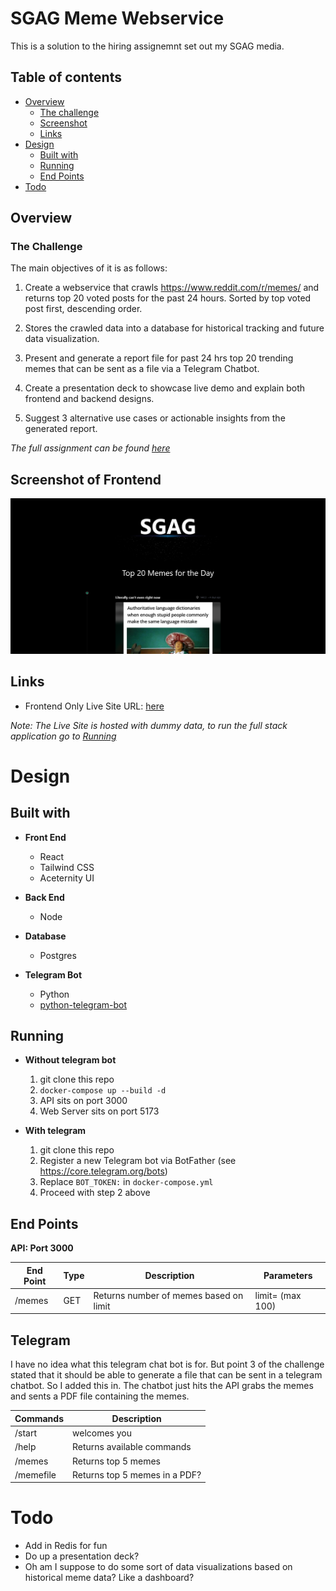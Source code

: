 # SGAG Meme Webservice

This is a solution to the hiring assignemnt set out my SGAG media. 

## Table of contents

- [Overview](#overview)
  - [The challenge](#the-challenge)
  - [Screenshot](#screenshot-of-frontend)
  - [Links](#links)
- [Design](#design)
  - [Built with](#built-with)
  - [Running](#running)
  - [End Points](#end-points)
- [Todo](#todo)


## Overview

### The Challenge
The main objectives of it is as follows: 

1. Create a webservice that crawls https://www.reddit.com/r/memes/ and returns top 20 voted posts for the past 24 hours. Sorted by top voted post first, descending order.

2. Stores the crawled data into a database for historical tracking and future data visualization.

3. Present and generate a report file for past 24 hrs top 20 trending memes that can be sent as a file via a Telegram Chatbot.

4. Create a presentation deck to showcase live demo and explain both frontend and backend designs.

5. Suggest 3 alternative use cases or actionable insights from the generated report.

*The full assignment can be found [here](./assignment.txt)*

## Screenshot of Frontend

![](./web/screenshot/Screenshot.png)

## Links

- Frontend Only Live Site URL: [here](https://keyule.github.io/SGAG-meme-webservice/)  
  
*Note: The Live Site is hosted with dummy data, to run the full stack application go to [Running](#Running)*

# Design

## Built with

- **Front End**
    - React
    - Tailwind CSS
    - Aceternity UI

- **Back End**
    - Node

- **Database**
    - Postgres

- **Telegram Bot**
    - Python
    - [python-telegram-bot](https://python-telegram-bot.org/) 

## Running

- **Without telegram bot**
    1. git clone this repo 
    2. `docker-compose up --build -d`
    3. API sits on port 3000
    4. Web Server sits on port 5173

- **With telegram**
    1. git clone this repo
    2. Register a new Telegram bot via BotFather (see https://core.telegram.org/bots)  
    3. Replace `BOT_TOKEN:` in `docker-compose.yml`
    4. Proceed with step 2 above

## End Points

**API: Port 3000**  

| End Point | Type | Description | Parameters | 
| ----------- |-------------| ----------- | --------------|
| /memes | GET | Returns number of memes based on limit | limit= (max 100) |

## Telegram 
I have no idea what this telegram chat bot is for. But point 3 of the challenge stated that it should be able to generate a file that can be sent in a telegram chatbot. So I added this in. The chatbot just hits the API grabs the memes and sents a PDF file containing the memes. 

| Commands | Description |
| ----------- |-------------| 
| /start | welcomes you |
| /help | Returns available commands |
| /memes | Returns top 5 memes |
| /memefile | Returns top 5 memes in a PDF? |


# Todo

- Add in Redis for fun
- Do up a presentation deck? 
- Oh am I suppose to do some sort of data visualizations based on historical meme data? Like a dashboard? 